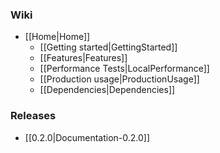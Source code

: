 ### Wiki
* [[Home|Home]]
  * [[Getting started|GettingStarted]]
  * [[Features|Features]]
  * [[Performance Tests|LocalPerformance]]
  * [[Production usage|ProductionUsage]]
  * [[Dependencies|Dependencies]]
### Releases
* [[0.2.0|Documentation-0.2.0]]